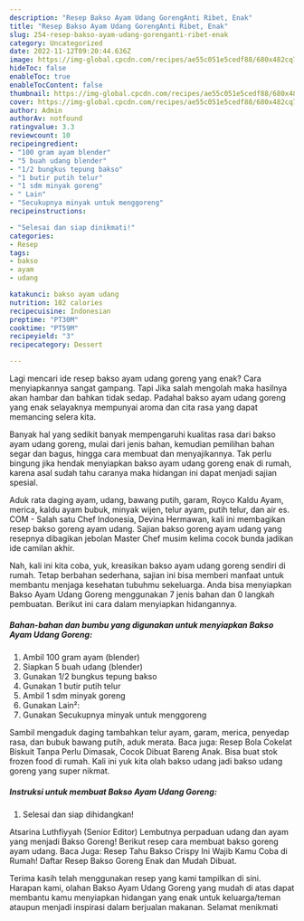 ```yaml
---
description: "Resep Bakso Ayam Udang GorengAnti Ribet, Enak"
title: "Resep Bakso Ayam Udang GorengAnti Ribet, Enak"
slug: 254-resep-bakso-ayam-udang-gorenganti-ribet-enak
category: Uncategorized
date: 2022-11-12T09:20:44.636Z
image: https://img-global.cpcdn.com/recipes/ae55c051e5cedf88/680x482cq70/bakso-ayam-udang-goreng-foto-resep-utama.jpg
hideToc: false
enableToc: true
enableTocContent: false
thumbnail: https://img-global.cpcdn.com/recipes/ae55c051e5cedf88/680x482cq70/bakso-ayam-udang-goreng-foto-resep-utama.jpg
cover: https://img-global.cpcdn.com/recipes/ae55c051e5cedf88/680x482cq70/bakso-ayam-udang-goreng-foto-resep-utama.jpg
author: Admin
authorAv: notfound
ratingvalue: 3.3
reviewcount: 10
recipeingredient:
- "100 gram ayam blender"
- "5 buah udang blender"
- "1/2 bungkus tepung bakso"
- "1 butir putih telur"
- "1 sdm minyak goreng"
- " Lain"
- "Secukupnya minyak untuk menggoreng"
recipeinstructions:

- "Selesai dan siap dinikmati!"
categories:
- Resep
tags:
- bakso
- ayam
- udang

katakunci: bakso ayam udang 
nutrition: 102 calories
recipecuisine: Indonesian
preptime: "PT30M"
cooktime: "PT59M"
recipeyield: "3"
recipecategory: Dessert

---
```



Lagi mencari ide resep bakso ayam udang goreng yang enak? Cara menyiapkannya sangat gampang. Tapi Jika salah mengolah maka hasilnya akan hambar dan bahkan tidak sedap. Padahal bakso ayam udang goreng yang enak selayaknya mempunyai aroma dan cita rasa yang dapat memancing selera kita.


Banyak hal yang sedikit banyak mempengaruhi kualitas rasa dari bakso ayam udang goreng, mulai dari jenis bahan, kemudian pemilihan bahan segar dan bagus, hingga cara membuat dan menyajikannya. Tak perlu bingung jika hendak menyiapkan bakso ayam udang goreng enak di rumah, karena asal sudah tahu caranya maka hidangan ini dapat menjadi sajian spesial.

Aduk rata daging ayam, udang, bawang putih, garam, Royco Kaldu Ayam, merica, kaldu ayam bubuk, minyak wijen, telur ayam, putih telur, dan air es. COM - Salah satu Chef Indonesia, Devina Hermawan, kali ini membagikan resep bakso goreng ayam udang. Sajian bakso goreng ayam udang yang resepnya dibagikan jebolan Master Chef musim kelima cocok bunda jadikan ide camilan akhir.


Nah, kali ini kita coba, yuk, kreasikan bakso ayam udang goreng sendiri di rumah. Tetap berbahan sederhana, sajian ini bisa memberi manfaat untuk membantu menjaga kesehatan tubuhmu sekeluarga. Anda bisa menyiapkan Bakso Ayam Udang Goreng menggunakan 7 jenis bahan dan 0 langkah pembuatan. Berikut ini cara dalam menyiapkan hidangannya.

<!--inarticleads1-->

##### Bahan-bahan dan bumbu yang digunakan untuk menyiapkan Bakso Ayam Udang Goreng:

1. Ambil 100 gram ayam (blender)
1. Siapkan 5 buah udang (blender)
1. Gunakan 1/2 bungkus tepung bakso
1. Gunakan 1 butir putih telur
1. Ambil 1 sdm minyak goreng
1. Gunakan  Lain²:
1. Gunakan Secukupnya minyak untuk menggoreng


Sambil mengaduk daging tambahkan telur ayam, garam, merica, penyedap rasa, dan bubuk bawang putih, aduk merata. Baca juga: Resep Bola Cokelat Biskuit Tanpa Perlu Dimasak, Cocok Dibuat Bareng Anak. Bisa buat stok frozen food di rumah. Kali ini yuk kita olah bakso udang jadi bakso udang goreng yang super nikmat. 

<!--inarticleads2-->

##### Instruksi untuk membuat Bakso Ayam Udang Goreng:


1. Selesai dan siap dihidangkan!

Atsarina Luthfiyyah (Senior Editor) Lembutnya perpaduan udang dan ayam yang menjadi Bakso Goreng! Berikut resep cara membuat bakso goreng ayam udang. Baca Juga: Resep Tahu Bakso Crispy Ini Wajib Kamu Coba di Rumah! Daftar Resep Bakso Goreng Enak dan Mudah Dibuat. 

Terima kasih telah menggunakan resep yang kami tampilkan di sini. Harapan kami, olahan Bakso Ayam Udang Goreng yang mudah di atas dapat membantu kamu menyiapkan hidangan yang enak untuk keluarga/teman ataupun menjadi inspirasi dalam berjualan makanan. Selamat menikmati
